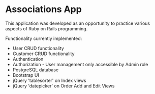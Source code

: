 # Associations App
This application was developed as an opportunity to practice various aspects of Ruby on Rails programming.

Functionality currently implemented:

* User CRUD functionality
* Customer CRUD functionality
* Authentication
* Authorization - User management only accessible by Admin role
* PostgreSQL database
* Bootstrap UI
*	jQuery 'tablesorter' on Index views
*	jQuery 'datepicker' on Order Add and Edit Views
